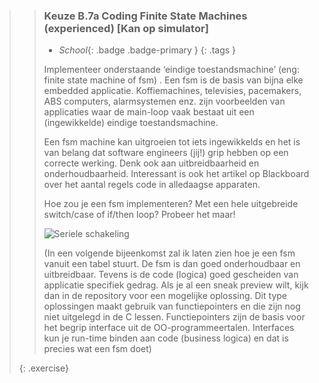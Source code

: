 >> ### Keuze B.7a Coding Finite State Machines (experienced) [Kan op simulator] 
>>
>> - *School*{: .badge .badge-primary }
>>{: .tags }
>>
>> Implementeer onderstaande ‘eindige toestandsmachine’ (eng: finite state machine of fsm) . Een fsm is de basis van bijna elke embedded applicatie. Koffiemachines, televisies, pacemakers, ABS computers, alarmsystemen enz. zijn voorbeelden van applicaties waar de main-loop vaak bestaat uit een (ingewikkelde) eindige toestandsmachine.
>>
>> Een fsm machine kan uitgroeien tot iets ingewikkelds en het is van belang dat software engineers (jij!) grip hebben op een correcte werking. Denk ook aan uitbreidbaarheid en onderhoudbaarheid. Interessant is ook het artikel op Blackboard over het aantal regels code in alledaagse apparaten.
>> 
>> Hoe zou je een fsm implementeren? Met een hele uitgebreide switch/case of if/then loop? Probeer het maar!
>>
>> ![Seriele schakeling](exercises/images/exercise_b7a.jpg)
>>
>> (In een volgende bijeenkomst zal ik laten zien hoe je een fsm vanuit een tabel stuurt. De fsm is dan goed onderhoudbaar en uitbreidbaar. Tevens is de code (logica) goed gescheiden van applicatie specifiek gedrag. Als je al een sneak preview wilt, kijk dan in de repository voor een mogelijke oplossing. Dit type oplossingen maakt gebruik van functiepointers en die zijn nog niet uitgelegd in de C lessen. Functiepointers zijn de basis voor het begrip interface uit de OO-programmeertalen. Interfaces kun je run-time binden aan code (business logica) en dat is precies wat een fsm doet) 
>>
>{: .exercise}